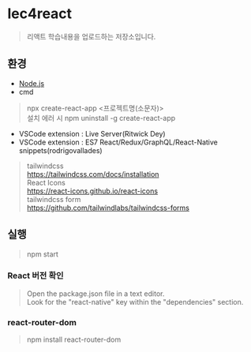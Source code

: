 # lec4react

> 리액트 학습내용을 업로드하는 저장소입니다.

## 환경
- [Node.js](https://nodejs.org/en/download)
- cmd
> npx create-react-app <프로젝트명(소문자)><br/>
> 설치 에러 시 npm uninstall -g create-react-app<br/>
- VSCode extension : Live Server(Ritwick Dey)
- VSCode extension : ES7 React/Redux/GraphQL/React-Native snippets(rodrigovallades)<br/>
> tailwindcss<br/>
> https://tailwindcss.com/docs/installation<br/>
> React Icons <br/>
> https://react-icons.github.io/react-icons<br/>
> tailwindcss form<br/>
> https://github.com/tailwindlabs/tailwindcss-forms<br/>

## 실행

> npm start

### React 버전 확인

> Open the package.json file in a text editor.<br/>
> Look for the "react-native" key within the "dependencies" section.

### react-router-dom

> npm install react-router-dom
